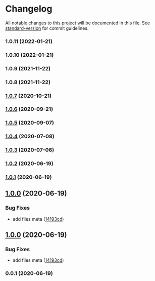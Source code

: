 # Changelog

All notable changes to this project will be documented in this file. See [standard-version](https://github.com/conventional-changelog/standard-version) for commit guidelines.

### 1.0.11 (2022-01-21)

### 1.0.10 (2022-01-21)

### 1.0.9 (2021-11-22)

### 1.0.8 (2021-11-22)

### [1.0.7](https://github.com/Kikobeats/cloudflare-workers-kv/compare/v1.0.6...v1.0.7) (2020-10-21)

### [1.0.6](https://github.com/Kikobeats/cloudflare-workers-kv/compare/v1.0.5...v1.0.6) (2020-09-21)

### [1.0.5](https://github.com/Kikobeats/cloudflare-workers-kv/compare/v1.0.4...v1.0.5) (2020-09-07)

### [1.0.4](https://github.com/Kikobeats/cloudflare-workers-kv/compare/v1.0.3...v1.0.4) (2020-07-08)

### [1.0.3](https://github.com/Kikobeats/cloudflare-workers-kv/compare/v1.0.2...v1.0.3) (2020-07-06)

### [1.0.2](https://github.com/Kikobeats/cloudflare-workers-kv/compare/v1.0.0...v1.0.2) (2020-06-19)

### [1.0.1](https://github.com/Kikobeats/cloudflare-workers-kv/compare/v1.0.0...v1.0.1) (2020-06-19)

## [1.0.0](https://github.com/Kikobeats/cloudflare-workers-kv/compare/v0.0.1...v1.0.0) (2020-06-19)


### Bug Fixes

* add files meta ([14193cd](https://github.com/Kikobeats/cloudflare-workers-kv/commit/14193cd0c1976a1d91dfabb68cb473eda933a3de))

## [1.0.0](https://github.com/Kikobeats/cloudflare-workers-kv/compare/v0.0.1...v1.0.0) (2020-06-19)


### Bug Fixes

* add files meta ([14193cd](https://github.com/Kikobeats/cloudflare-workers-kv/commit/14193cd0c1976a1d91dfabb68cb473eda933a3de))

### 0.0.1 (2020-06-19)
